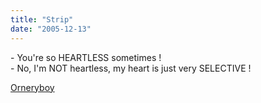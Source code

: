 ```yaml
---
title: "Strip"
date: "2005-12-13"
---
```


\- You're so HEARTLESS sometimes !  
\- No, I'm NOT heartless, my heart is just very SELECTIVE !

[Orneryboy](http://www.orneryboy.com/?strip=210)

